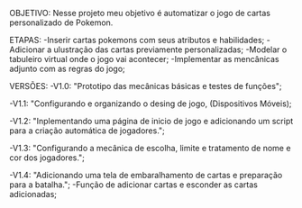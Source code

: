 OBJETIVO: Nesse projeto meu objetivo é automatizar o jogo de cartas personalizado de Pokemon.

ETAPAS:
  -Inserir cartas pokemons com seus atributos e habilidades;
  -Adicionar a ulustração das cartas previamente personalizadas;
  -Modelar o tabuleiro virtual onde o jogo vai acontecer;
  -Implementar as mencânicas adjunto com as regras do jogo;


VERSÕES:
  -V1.0:
      "Prototipo das mecânicas básicas e testes de funções";

  -V1.1:
      "Configurando e organizando o desing de jogo, (Dispositivos Móveis);
      
  -V1.2:
      "Inplementando uma página de inicio de jogo e adicionando um script para a criação automática de jogadores.";
      
  -V1.3:
      "Configurando a mecânica de escolha, limite e tratamento de nome e cor dos jogadores.";
      
  -V1.4:
      "Adicionando uma tela de embaralhamento de cartas e preparação para a batalha.";
            -Função de adicionar cartas e esconder as cartas adicionadas;